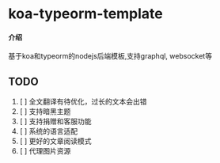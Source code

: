# koa-typeorm-template

#### 介绍
基于koa和typeorm的nodejs后端模板,支持graphql, websocket等

## TODO

1. [ ] 全文翻译有待优化，过长的文本会出错
2. [ ] 支持暗黑主题
3. [ ] 支持捐赠和客服功能
4. [ ] 系统的语言适配
5. [ ] 更好的文章阅读模式
6. [ ] 代理图片资源